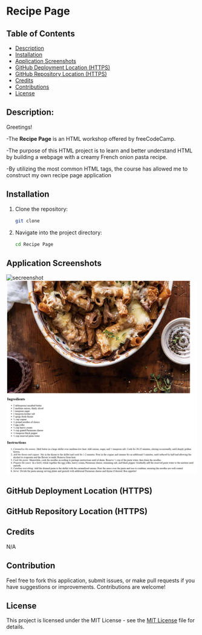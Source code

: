 # Recipe Page

## Table of Contents

- [Description](#description)
- [Installation](#installation)
- [Application Screenshots](#application-screenshots)
- [GitHub Deployment Location (HTTPS)](#github-deployment-location-https)
- [GitHub Repository Location (HTTPS)](#github-repository-location-https)
- [Credits](#credits)
- [Contributions](#contributions)
- [License](#license)

## Description:

Greetings!

-The **Recipe Page** is an HTML workshop offered by freeCodeCamp. 

-The purpose of this HTML project is to learn and better understand HTML by building a webpage with a creamy French onion pasta recipe. 

-By utilizing the most common HTML tags, the course has allowed me to construct my own recipe page application


## Installation

1. Clone the repository:
   ```bash
   git clone 
   ```
2. Navigate into the project directory:
   ```bash
   cd Recipe Page
   ```

## Application Screenshots

![secreenshot](/images/Screenshot1.png)
![secreenshot](/images/Screenshot2.png)


## GitHub Deployment Location (HTTPS)



## GitHub Repository Location (HTTPS)



## Credits

N/A

## Contribution

Feel free to fork this application, submit issues, or make pull requests if you have suggestions or improvements. Contributions are welcome!

## License

This project is licensed under the MIT License - see the [MIT License](LICENSE) file for details.